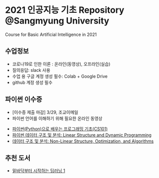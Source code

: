 # 2021 인공지능 기초 Repository @Sangmyung University
Course for Basic Artificial Intelligence in 2021

## 수업정보
- 코로나19로 인한 이론 : 온라인(동영상), 오프라인(실습) 
- 질의응답: slack 사용
- 수업 용 구글 계정 생성 필수: Colab + Google Drive
- github 계정 생성 필수

## 파이썬 이수증 
- [이수증 제출 마감] 3/29, 조교이메일
- 파이썬 언어를 이해하기 위해 필요한 온라인 동영상
+ [파이썬(Python)으로 배우는 프로그래밍 기초(CS101)](https://kaist.edwith.org/cs101)
+ [파이썬 데이터 구조 및 분석: Linear Structure and Dynamic Programming](https://kaist.edwith.org/datastructure-2019s)
+ [데이터 구조 및 분석: Non-Linear Structure, Optimization, and Algorithms](https://kaist.edwith.org/datastructure-2019s2)

## 추천 도서
- [밑바닥부터 시작하는 딥러닝 1](https://www.hanbit.co.kr/store/books/look.php?p_code=B8475831198)
